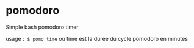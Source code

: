 # pomodoro
Simple bash pomodoro timer

usage : 
```$ pomo time``` où time est la durée du cycle pomodoro en minutes
